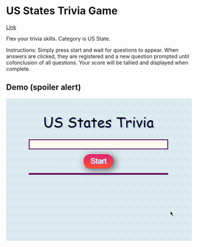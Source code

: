 # US States Trivia Game


[Link](https://codenode21.github.io/TriviaGame/)

Flex your trivia skills. Category is US State. 


Instructions:
 Simply press start and wait for questions to appear. When answers are clicked, they are registered and a new question prompted until cofonclusion of all questions.
 Your score will be tallied and displayed when complete. 

## Demo (spoiler alert)
![Trivia Game](TriviaGIF.gif)


